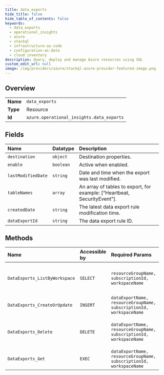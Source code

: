 ```yaml
---
title: data_exports
hide_title: false
hide_table_of_contents: false
keywords:
  - data_exports
  - operational_insights
  - azure    
  - stackql
  - infrastructure-as-code
  - configuration-as-data
  - cloud inventory
description: Query, deploy and manage Azure resources using SQL
custom_edit_url: null
image: /img/providers/azure/stackql-azure-provider-featured-image.png
---
```

  
    

## Overview
<table><tbody>
<tr><td><b>Name</b></td><td><code>data_exports</code></td></tr>
<tr><td><b>Type</b></td><td>Resource</td></tr>
<tr><td><b>Id</b></td><td><code>azure.operational_insights.data_exports</code></td></tr>
</tbody></table>

## Fields
| Name | Datatype | Description |
|:-----|:---------|:------------|
| `destination` | `object` | Destination properties. |
| `enable` | `boolean` | Active when enabled. |
| `lastModifiedDate` | `string` | Date and time when the export was last modified. |
| `tableNames` | `array` | An array of tables to export, for example: [“Heartbeat, SecurityEvent”]. |
| `createdDate` | `string` | The latest data export rule modification time. |
| `dataExportId` | `string` | The data export rule ID. |
## Methods
| Name | Accessible by | Required Params | Description |
|:-----|:--------------|:----------------|:------------|
| `DataExports_ListByWorkspace` | `SELECT` | `resourceGroupName, subscriptionId, workspaceName` | Lists the data export instances within a workspace. |
| `DataExports_CreateOrUpdate` | `INSERT` | `dataExportName, resourceGroupName, subscriptionId, workspaceName` | Create or update a data export. |
| `DataExports_Delete` | `DELETE` | `dataExportName, resourceGroupName, subscriptionId, workspaceName` | Deletes the specified data export in a given workspace.. |
| `DataExports_Get` | `EXEC` | `dataExportName, resourceGroupName, subscriptionId, workspaceName` | Gets a data export instance. |
